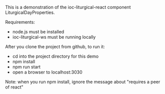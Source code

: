 This is a demonstration of the ioc-liturgical-react component LiturgicalDayProperties.

Requirements:
- node.js must be installed
- ioc-liturgical-ws must be running locally

After you clone the project from github, to run it:

- cd into the project directory for this demo
- npm install
- npm run start
- open a browser to localhost:3030

Note: when you run npm install, ignore the message about "requires a peer of react"
